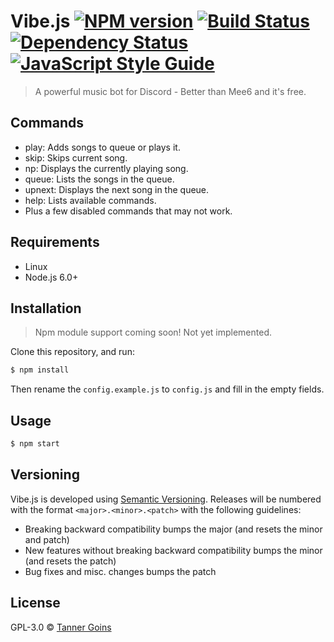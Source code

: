 # Vibe.js [![NPM version][npm-image]][npm-url] [![Build Status][travis-image]][travis-url] [![Dependency Status][daviddm-image]][daviddm-url] [![JavaScript Style Guide][standard-image]][standard-url]
> A powerful music bot for Discord - Better than Mee6 and it's free.

## Commands
- play: Adds songs to queue or plays it.
- skip: Skips current song.
- np: Displays the currently playing song.
- queue: Lists the songs in the queue.
- upnext: Displays the next song in the queue.
- help: Lists available commands.
- Plus a few disabled commands that may not work.

## Requirements
- Linux
- Node.js 6.0+

## Installation
> Npm module support coming soon! Not yet implemented.

Clone this repository, and run:
```sh
$ npm install
```

Then rename the `config.example.js` to `config.js` and fill in the empty fields.

## Usage

```sh
$ npm start
```

## Versioning
Vibe.js is developed using [Semantic Versioning](http://semver.org). Releases will be numbered with the format `<major>.<minor>.<patch>` with the following guidelines:

- Breaking backward compatibility bumps the major (and resets the minor and patch)
- New features without breaking backward compatibility bumps the minor (and resets the patch)
- Bug fixes and misc. changes bumps the patch

## License

GPL-3.0 © [Tanner Goins]()


[npm-image]: https://badge.fury.io/js/vibe.js.svg
[npm-url]: https://npmjs.org/package/vibe.js
[travis-image]: https://travis-ci.org/tannerz28/vibe.js.svg?branch=master
[travis-url]: https://travis-ci.org/tannerz28/vibe.js
[daviddm-image]: https://david-dm.org/tannerz28/vibe.js.svg?theme=shields.io
[daviddm-url]: https://david-dm.org/tannerz28/vibe.js
[standard-image]: https://img.shields.io/badge/code_style-standard-brightgreen.svg
[standard-url]: https://standardjs.com
